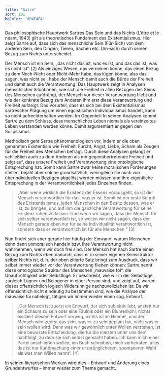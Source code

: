 ```yaml
---
title: "Satre"
sort: 101
bgColor: "#D4E4F4"
---
```

Das philosophische Hauptwerk Sartres Das Sein und das Nichts (L’être et le néant, 1943) gilt als theoretisches Fundament des Existentialismus. Hier zeigt Sartre auf, dass sich das menschliche Sein (Für-Sich) von dem anderen Sein, den Dingen, Tieren, Sachen etc. (An-sich) durch seinen Bezug zum Nichts unterscheidet.

Der Mensch ist ein Sein, „das nicht das ist, was es ist, und das das ist, was es nicht ist“. [2]
Als einziges Wesen, das verneinen könne, das einen Bezug zu dem Noch-Nicht oder Nicht-Mehr habe, das lügen könne, also das sagen, was nicht sei, habe der Mensch damit auch die Bürde der Freiheit und damit auch die Verantwortung. Das Hauptwerk zeigt in Analysen menschlicher Situationen, wie sich die Freiheit in allen Bezügen des Seins des Menschen aufdrängt, der Mensch vor dieser Verantwortung flieht und wie der konkrete Bezug zum Anderen ihm erst diese Verantwortung und Freiheit aufzeigt. Das Vorurteil, dass es sich bei dem Existentialismus sartrescher Prägung um einen egoistischen Individualismus handelt, kann so nicht aufrechterhalten werden. Im Gegenteil: In seinen Analysen kommt Sartre zu dem Schluss, dass menschliches Leben niemals als vereinzeltes Leben verstanden werden könne. Damit argumentiert er gegen den Solipsismus.

Methodisch geht Sartre phänomenologisch vor, indem er die oben genannten Existentiale wie Freiheit, Furcht, Angst, Liebe, Scham als Zeugen für die Freiheit des Menschen befragt. Durch diese Analysen gelangt er schließlich auch zu dem Anderen als mir gegenübertretende Freiheit und zeigt auf, dass unsere Freiheit und Verantwortung eine ontologische Entsprechung hat. Somit kann Sartre zwar keine moralischen Forderungen stellen, bejaht aber solche grundsätzlich, wenngleich sie auch von überindividuellen Bezügen abgelöst werden müssen und ihre eigentliche Entsprechung in der Verantwortlichkeit jedes Einzelnen finden.

> „Aber wenn wirklich die Existenz der Essenz vorausgeht, so ist der Mensch verantwortlich für das, was er ist. Somit ist der erste Schritt des Existentialismus, jeden Menschen in den Besitz dessen, was er ist, zu bringen, und auf ihm die gänzliche Verantwortung für seine Existenz ruhen zu lassen. Und wenn wir sagen, dass der Mensch für sich selber verantwortlich ist, so wollen wir nicht sagen, dass der Mensch gerade eben nur für seine Individualität verantwortlich ist, sondern dass er verantwortlich ist für alle Menschen.“ [3]

Nun findet sich aber gerade hier häufig der Einwand, warum Menschen denn dann unmoralisch handeln bzw. ihre Verantwortung nicht wahrnehmen, wenn wir doch frei sind. Der Mensch hat nach Sartre einen Bezug zum Nichts eben dadurch, dass er in seiner eigenen Seinsstruktur selber Nichts ist, d. h. der oben zitierte Satz bringt zum Ausdruck, dass wir selbst immer wieder vor der Verantwortung fliehen können: Sartre nennt diese ontologische Struktur des Menschen „mauvaise foi“, die Unaufrichtigkeit oder Selbstlüge. Er beschreibt, wie wir in der Selbstlüge zugleich Lügner und Belogener in einer Person sind, und zeigt auf, warum dieses offensichtlich logisch Widersinnige nachzuvollziehen ist: Da wir offensichtlich nicht eindeutig zu bestimmen sind, wie die Analyse der mauvaise foi nahelegt, tätigen wir immer wieder einen sog. Entwurf.

> „Der Mensch ist zuerst ein Entwurf, der sich subjektiv lebt, anstatt nur ein Schaum zu sein oder eine Fäulnis oder ein Blumenkohl; nichts existiert diesem Entwurf vorweg, nichts ist im Himmel, und der Mensch wird zuerst das sein, was er zu sein geplant hat, nicht was er sein wollen wird. Denn was wir gewöhnlich unter Wollen verstehen, ist eine bewusste Entscheidung, die für die meisten unter uns dem nachfolgt, zu dem sie sich selbst gemacht haben. Ich kann mich einer Partei anschließen wollen, ein Buch schreiben, mich verheiraten, alles das ist nur Kundmachung einer ursprünglicheren, spontaneren Wahl als was man Willen nennt“. [4]

In seinen literarischen Werken wird dies – Entwurf und Änderung eines Grundentwurfes – immer wieder zum Thema gemacht.